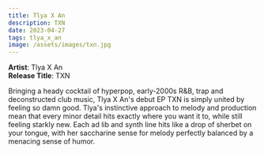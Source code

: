 ```yaml
---
title: Tlya X An
description: TXN
date: 2023-04-27
tags: tlya_x_an
image: /assets/images/txn.jpg
---
```


**Artist**: Tlya X An  
**Release Title**: TXN

Bringing a heady cocktail of hyperpop, early-2000s R&B, trap and deconstructed club music, Tlya X An's debut EP TXN is simply united by feeling so damn good. Tlya's instinctive approach to melody and production mean that every minor detail hits exactly where you want it to, while still feeling starkly new. Each ad lib and synth line hits like a drop of sherbet on your tongue, with her saccharine sense for melody perfectly balanced by a menacing sense of humor.
